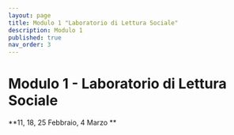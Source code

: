 ```yaml
---
layout: page
title: Modulo 1 "Laboratorio di Lettura Sociale"
description: Modulo 1
published: true
nav_order: 3
---
```


# Modulo 1 - Laboratorio di Lettura Sociale

**11, 18, 25 Febbraio, 4 Marzo **




